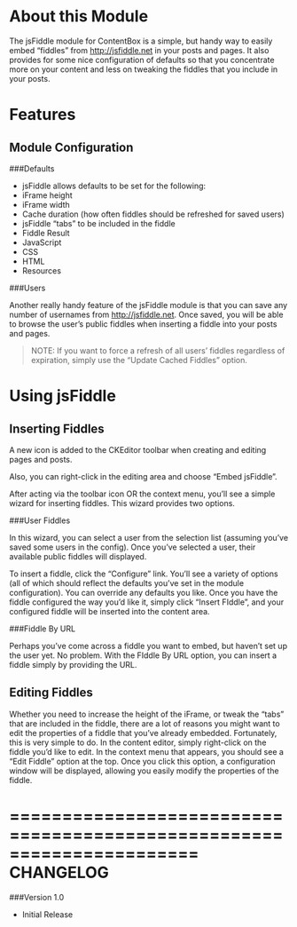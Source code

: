 About this Module
=================
The jsFiddle module for ContentBox is a simple, but handy way to easily embed “fiddles” from http://jsfiddle.net in your posts and pages. It also provides for some nice configuration of defaults so that you concentrate more on your content and less on tweaking the fiddles that you include in your posts.

Features
========
Module Configuration
--------------------
###Defaults

* jsFiddle allows defaults to be set for the following:
* iFrame height
* iFrame width
* Cache duration (how often fiddles should be refreshed for saved users)
* jsFiddle “tabs” to be included in the fiddle
 * Fiddle Result
 * JavaScript
 * CSS
 * HTML
 * Resources

###Users

Another really handy feature of the jsFiddle module is that you can save any number of usernames from http://jsfiddle.net. Once saved, you will be able to browse the user’s public fiddles when inserting a fiddle into your posts and pages.

> NOTE: If you want to force a refresh of all users’ fiddles regardless of expiration, simply use the “Update Cached Fiddles” option.

Using jsFiddle
==============
Inserting Fiddles
-----------------
A new icon is added to the CKEditor toolbar when creating and editing pages and posts.

Also, you can right-click in the editing area and choose “Embed jsFiddle”.

After acting via the toolbar icon OR the context menu, you’ll see a simple wizard for inserting fiddles. This wizard provides two options.

###User Fiddles

In this wizard, you can select a user from the selection list (assuming you’ve saved some users in the config). Once you’ve selected a user, their available public fiddles will displayed.

To insert a fiddle, click the “Configure” link. You’ll see a variety of options (all of which should reflect the defaults you’ve set in the module configuration). You can override any defaults you like. Once you have the fiddle configured the way you’d like it, simply click “Insert FIddle”, and your configured fiddle will be inserted into the content area.

###Fiddle By URL

Perhaps you’ve come across a fiddle you want to embed, but haven’t set up the user yet. No problem. With the FIddle By URL option, you can insert a fiddle simply by providing the URL.

Editing Fiddles
---------------
Whether you need to increase the height of the iFrame, or tweak the “tabs” that are included in the fiddle, there are a lot of reasons you might want to edit the properties of a fiddle that you’ve already embedded. Fortunately, this is very simple to do.
In the content editor, simply right-click on the fiddle you’d like to edit. In the context menu that appears, you should see a “Edit Fiddle” option at the top.
Once you click this option, a configuration window will be displayed, allowing you easily modify the properties of the fiddle.

======================================================================
CHANGELOG
======================================================================

###Version 1.0
* Initial Release
